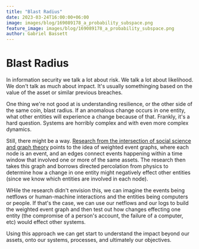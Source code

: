 ```yaml
---
title: "Blast Radius"
date: 2023-03-24T16:00:00+06:00
image: images/blog/169089178_a_probability_subspace.png
feature_image: images/blog/169089178_a_probability_subspace.png
author: Gabriel Bassett
---
```



# Blast Radius

In information security we talk a lot about risk.  We talk a lot about likelihood.  We don't talk as much about impact.  It's usually somethinging based on the value of the asset or similar previous breaches.

One thing we're not good at is understanding resilience, or the other side of the same coin, blast radius.  If an anomalous change occurs in one entity, what other entities will experience a change because of that.  Frankly, it's a hard question.  Systems are horribly complex and with even more complex dynamics.

Still, there might be a way.  [Research from the intersection of social science and graph theory](https://www.accelnet-multinet.org/talks/marton-karsai-and-sara-venturini) points to the idea of weighted event graphs, where each node is an event, and an edges connect events happening within a time window that involved one or more of the same assets.  The research then takes this graph and borrows directed percolation from physics to determine how a change in one entity might negatively effect other entities (since we know which entities are involved in each node).

WHile the research didn't envision this, we can imagine the events being netflows or human-machine interactions and the entities being computers  or people.  If that's the case, we can use our netflows and our logs to build the weighted event graph and then test out how changes effecting one entity (the  compromise of  a person's account, the failure of a computer, etc) would effect other systems.

Using this approach we can get start to understand the impact beyond our assets, onto our systems, processes, and ultimately our objectives.